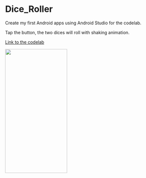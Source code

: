 # Dice_Roller
<p>Create my first Android apps using Android Studio for the codelab.</p>
<p>Tap the button, the two dices will roll with shaking animation.</p>
<p><a href = "https://developer.android.com/courses/pathways/android-development-with-kotlin-4">Link to the codelab</a></p>
<img src = https://github.com/LeZuy/Dice_Roller/assets/91454213/ba0f8685-26bb-4cdd-aa72-3c47a3e37d36 width="200" height="400">
